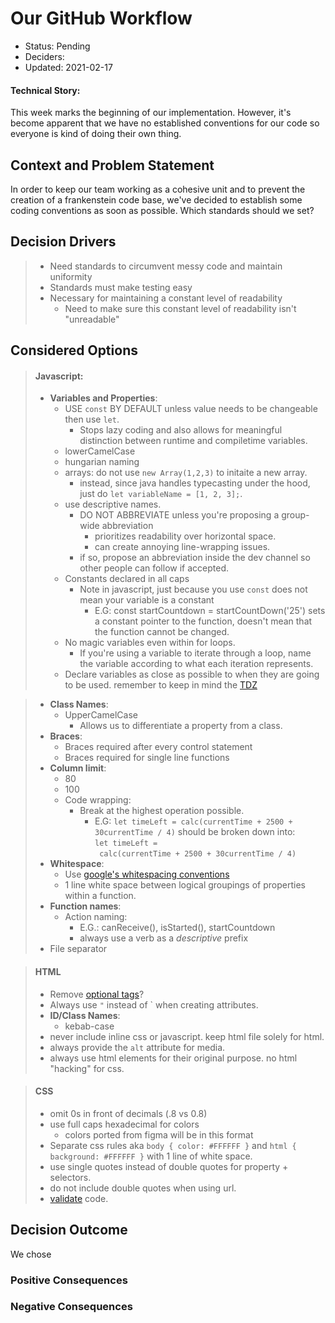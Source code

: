 # Our GitHub Workflow

* Status: Pending
* Deciders: 
* Updated: 2021-02-17

#### Technical Story: 
This week marks the beginning of our implementation. However, it's become apparent that we have no established conventions for our code so everyone is kind of doing their own thing.

## Context and Problem Statement
In order to keep our team working as a cohesive unit and to prevent the creation of a frankenstein code base, we've decided to establish some coding conventions as soon as possible.
Which standards should we set?


## Decision Drivers

> - Need standards to circumvent messy code and maintain uniformity
> - Standards must make testing easy
> - Necessary for maintaining a constant level of readability
>   - Need to make sure this constant level of readability isn't "unreadable"

## Considered Options

> #### Javascript:
> - **Variables and Properties**:
>   - USE `const` BY DEFAULT unless value needs to be changeable then use `let`.
>     - Stops lazy coding and also allows for meaningful distinction between runtime and compiletime variables.
>   - lowerCamelCase
>   - hungarian naming
>   - arrays: do not use `new Array(1,2,3)` to initaite a new array.
>     - instead, since java handles typecasting under the hood, just do `let variableName = [1, 2, 3];`.
>   - use descriptive names. 
>     - DO NOT ABBREVIATE unless you're proposing a group-wide abbreviation
>       - prioritizes readability over horizontal space.
>       - can create annoying line-wrapping issues.
>     - if so, propose an abbreviation inside the dev channel so other people can follow if accepted.
>   - Constants declared in all caps
>     - Note in javascript, just because you use `const` does not mean your variable is a constant
>       - E.G: const startCountdown = startCountDown('25') sets a constant pointer to the function, doesn't mean that the function cannot be changed.
>   - No magic variables even within for loops.
>     - If you're using a variable to iterate through a loop, name the variable according to what each iteration represents.
>   - Declare variables as close as possible to when they are going to be used. remember to keep in mind the [TDZ](https://developer.mozilla.org/en-US/docs/Web/JavaScript/Reference/Statements/let#temporal_dead_zone_tdz)

> - **Class Names**:
>   - UpperCamelCase
>     - Allows us to differentiate a property from a class.
> - **Braces**:
>   - Braces required after every control statement
>   - Braces required for single line functions
> - **Column limit**:
>   - 80
>   - 100
>   - Code wrapping:
>     - Break at the highest operation possible.
>       - E.G: `let timeLeft = calc(currentTime + 2500 + 30currentTime / 4)` should be broken down into:                    
>       `let timeLeft =`                                                                  
>       ` calc(currentTime + 2500 + 30currentTime / 4)`
> - **Whitespace**:
>   - Use [google's whitespacing conventions](https://google.github.io/styleguide/jsguide.html#formatting-whitespace)
>   - 1 line white space between logical groupings of properties within a function.
> - **Function names**:
>   - Action naming:
>     - E.G.: canReceive(), isStarted(), startCountdown
>     - always use a verb as a *descriptive* prefix
> - File separator

> #### HTML
> - Remove [optional tags](https://html.spec.whatwg.org/multipage/syntax.html#syntax-tag-omission)?
> - Always use `"` instead of \` when creating attributes.
> - **ID/Class Names**:
>   - kebab-case
> - never include inline css or javascript. keep html file solely for html.
> - always provide the `alt` attribute for media.
> - always use html elements for their original purpose. no html "hacking" for css.

> #### CSS
> - omit 0s in front of decimals (.8 vs 0.8)
> - use full caps hexadecimal for colors
>   - colors ported from figma will be in this format
> - Separate css rules aka `body { color: #FFFFFF }` and `html { background: #FFFFFF }` with 1 line of white space.
> - use single quotes instead of double quotes for property + selectors.
> - do not include double quotes when using url.
> - [validate](https://jigsaw.w3.org/css-validator/) code.

## Decision Outcome

We chose


### Positive Consequences <!-- optional -->

> 

### Negative Consequences <!-- optional -->

> 
